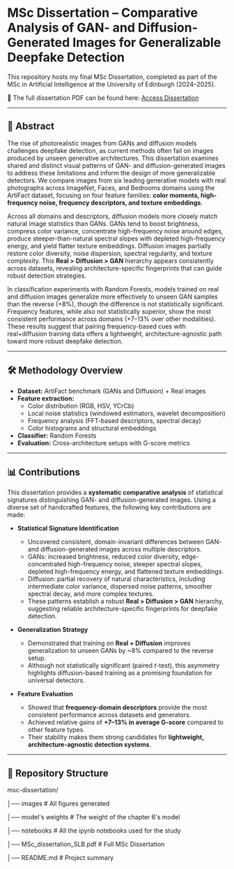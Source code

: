 # MSc Dissertation – Comparative Analysis of GAN- and Diffusion-Generated Images for Generalizable Deepfake Detection
This repository hosts my final MSc Dissertation, completed as part of the MSc in Artificial Intelligence at the University of Edinburgh (2024–2025).  

📄 The full dissertation PDF can be found here: [Access Dissertation](./MSc_dissertation_SLB.pdf)

---

## 📖 Abstract

The rise of photorealistic images from GANs and diffusion models challenges deepfake detection, as current methods often fail on images produced by unseen generative architectures. This dissertation examines shared and distinct visual patterns of GAN- and diffusion-generated images to address these limitations and inform the design of more generalizable detectors. We compare images from six leading generative models with real photographs across ImageNet, Faces, and Bedrooms domains using the ArtiFact dataset, focusing on four feature families: **color moments, high-frequency noise, frequency descriptors, and texture embeddings**.  

Across all domains and descriptors, diffusion models more closely match natural image statistics than GANs. GANs tend to boost brightness, compress color variance, concentrate high-frequency noise around edges, produce steeper-than-natural spectral slopes with depleted high-frequency energy, and yield flatter texture embeddings. Diffusion images partially restore color diversity, noise dispersion, spectral regularity, and texture complexity. This **Real > Diffusion > GAN** hierarchy appears consistently across datasets, revealing architecture-specific fingerprints that can guide robust detection strategies.  

In classification experiments with Random Forests, models trained on real and diffusion images generalize more effectively to unseen GAN samples than the reverse (+8%), though the difference is not statistically significant. Frequency features, while also not statistically superior, show the most consistent performance across domains (+7–13% over other modalities). These results suggest that pairing frequency-based cues with real+diffusion training data offers a lightweight, architecture-agnostic path toward more robust deepfake detection.  

---

## 🛠 Methodology Overview

- **Dataset:** ArtiFact benchmark (GANs and Diffusion) + Real images  
- **Feature extraction:**
  - Color distribution (RGB, HSV, YCrCb)  
  - Local noise statistics (windowed estimators, wavelet decomposition)  
  - Frequency analysis (FFT-based descriptors, spectral decay)  
  - Color histograms and structural embeddings  
- **Classifier:** Random Forests  
- **Evaluation:** Cross-architecture setups with G-score metrics  

---

## 📊 Contributions

This dissertation provides a **systematic comparative analysis** of statistical signatures distinguishing GAN- and diffusion-generated images. Using a diverse set of handcrafted features, the following key contributions are made:

- **Statistical Signature Identification**  
  - Uncovered consistent, domain-invariant differences between GAN- and diffusion-generated images across multiple descriptors.  
  - GANs: increased brightness, reduced color diversity, edge-concentrated high-frequency noise, steeper spectral slopes, depleted high-frequency energy, and flattened texture embeddings.  
  - Diffusion: partial recovery of natural characteristics, including intermediate color variance, dispersed noise patterns, smoother spectral decay, and more complex textures.  
  - These patterns establish a robust **Real > Diffusion > GAN** hierarchy, suggesting reliable architecture-specific fingerprints for deepfake detection.  

- **Generalization Strategy**  
  - Demonstrated that training on **Real + Diffusion** improves generalization to unseen GANs by ~8% compared to the reverse setup.  
  - Although not statistically significant (paired *t*-test), this asymmetry highlights diffusion-based training as a promising foundation for universal detectors.  

- **Feature Evaluation**  
  - Showed that **frequency-domain descriptors** provide the most consistent performance across datasets and generators.  
  - Achieved relative gains of **+7–13% in average G-score** compared to other feature types.  
  - Their stability makes them strong candidates for **lightweight, architecture-agnostic detection systems**.  

---

## 📌 Repository Structure

msc-dissertation/

│── images                  # All figures generated

│── model's weights         # The weight of the chapter 6's model

│── notebooks               # All the ipynb notebooks used for the study 

│── MSc_dissertation_SLB.pdf        # Full MSc Dissertation

│── README.md               # Project summary
